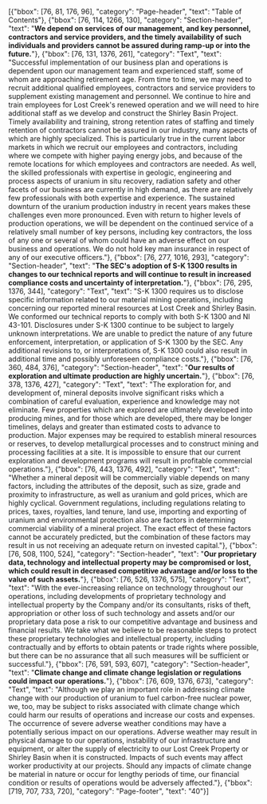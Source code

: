 [{"bbox": [76, 81, 176, 96], "category": "Page-header", "text": "Table of Contents"}, {"bbox": [76, 114, 1266, 130], "category": "Section-header", "text": "**We depend on services of our management, and key personnel, contractors and service providers, and the timely availability of such individuals and providers cannot be assured during ramp-up or into the future.**"}, {"bbox": [76, 131, 1376, 261], "category": "Text", "text": "Successful implementation of our business plan and operations is dependent upon our management team and experienced staff, some of whom are approaching retirement age. From time to time, we may need to recruit additional qualified employees, contractors and service providers to supplement existing management and personnel. We continue to hire and train employees for Lost Creek's renewed operation and we will need to hire additional staff as we develop and construct the Shirley Basin Project. Timely availability and training, strong retention rates of staffing and timely retention of contractors cannot be assured in our industry, many aspects of which are highly specialized. This is particularly true in the current labor markets in which we recruit our employees and contractors, including where we compete with higher paying energy jobs, and because of the remote locations for which employees and contractors are needed. As well, the skilled professionals with expertise in geologic, engineering and process aspects of uranium in situ recovery, radiation safety and other facets of our business are currently in high demand, as there are relatively few professionals with both expertise and experience. The sustained downturn of the uranium production industry in recent years makes these challenges even more pronounced. Even with return to higher levels of production operations, we will be dependent on the continued service of a relatively small number of key persons, including key contractors, the loss of any one or several of whom could have an adverse effect on our business and operations. We do not hold key man insurance in respect of any of our executive officers."}, {"bbox": [76, 277, 1016, 293], "category": "Section-header", "text": "**The SEC's adoption of S-K 1300 results in changes to our technical reports and will continue to result in increased compliance costs and uncertainty of interpretation.**"}, {"bbox": [76, 295, 1376, 344], "category": "Text", "text": "S-K 1300 requires us to disclose specific information related to our material mining operations, including concerning our reported mineral resources at Lost Creek and Shirley Basin. We conformed our technical reports to comply with both S-K 1300 and NI 43-101. Disclosures under S-K 1300 continue to be subject to largely unknown interpretations. We are unable to predict the nature of any future enforcement, interpretation, or application of S-K 1300 by the SEC. Any additional revisions to, or interpretations of, S-K 1300 could also result in additional time and possibly unforeseen compliance costs."}, {"bbox": [76, 360, 484, 376], "category": "Section-header", "text": "**Our results of exploration and ultimate production are highly uncertain.**"}, {"bbox": [76, 378, 1376, 427], "category": "Text", "text": "The exploration for, and development of, mineral deposits involve significant risks which a combination of careful evaluation, experience and knowledge may not eliminate. Few properties which are explored are ultimately developed into producing mines, and for those which are developed, there may be longer timelines, delays and greater than estimated costs to advance to production. Major expenses may be required to establish mineral resources or reserves, to develop metallurgical processes and to construct mining and processing facilities at a site. It is impossible to ensure that our current exploration and development programs will result in profitable commercial operations."}, {"bbox": [76, 443, 1376, 492], "category": "Text", "text": "Whether a mineral deposit will be commercially viable depends on many factors, including the attributes of the deposit, such as size, grade and proximity to infrastructure, as well as uranium and gold prices, which are highly cyclical. Government regulations, including regulations relating to prices, taxes, royalties, land tenure, land use, importing and exporting of uranium and environmental protection also are factors in determining commercial viability of a mineral project. The exact effect of these factors cannot be accurately predicted, but the combination of these factors may result in us not receiving an adequate return on invested capital."}, {"bbox": [76, 508, 1100, 524], "category": "Section-header", "text": "**Our proprietary data, technology and intellectual property may be compromised or lost, which could result in decreased competitive advantage and/or loss to the value of such assets.**"}, {"bbox": [76, 526, 1376, 575], "category": "Text", "text": "With the ever-increasing reliance on technology throughout our operations, including developments of proprietary technology and intellectual property by the Company and/or its consultants, risks of theft, appropriation or other loss of such technology and assets and/or our proprietary data pose a risk to our competitive advantage and business and financial results. We take what we believe to be reasonable steps to protect these proprietary technologies and intellectual property, including contractually and by efforts to obtain patents or trade rights where possible, but there can be no assurance that all such measures will be sufficient or successful."}, {"bbox": [76, 591, 593, 607], "category": "Section-header", "text": "**Climate change and climate change legislation or regulations could impact our operations.**"}, {"bbox": [76, 609, 1376, 673], "category": "Text", "text": "Although we play an important role in addressing climate change with our production of uranium to fuel carbon-free nuclear power, we, too, may be subject to risks associated with climate change which could harm our results of operations and increase our costs and expenses. The occurrence of severe adverse weather conditions may have a potentially serious impact on our operations. Adverse weather may result in physical damage to our operations, instability of our infrastructure and equipment, or alter the supply of electricity to our Lost Creek Property or Shirley Basin when it is constructed. Impacts of such events may affect worker productivity at our projects. Should any impacts of climate change be material in nature or occur for lengthy periods of time, our financial condition or results of operations would be adversely affected."}, {"bbox": [719, 707, 733, 720], "category": "Page-footer", "text": "40"}]